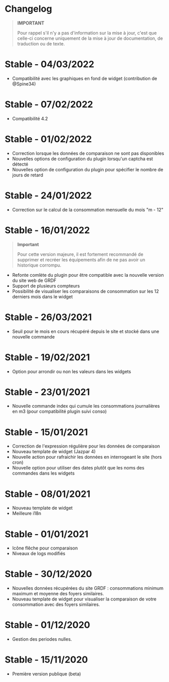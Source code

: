 # Changelog

>**IMPORTANT**
>
>Pour rappel s'il n'y a pas d'information sur la mise à jour, c'est que celle-ci concerne uniquement de la mise à jour de documentation, de traduction ou de texte.

# Stable - 04/03/2022
- Compatibilité avec les graphiques en fond de widget (contribution de @Spine34)

# Stable - 07/02/2022
- Compatibilité 4.2

# Stable - 01/02/2022
- Correction lorsque les données de comparaison ne sont pas disponibles
- Nouvelles options de configuration du plugin lorsqu'un captcha est détecté
- Nouvelles option de configuration du plugin pour spécifier le nombre de jours de retard

# Stable - 24/01/2022
- Correction sur le calcul de la consommation mensuelle du mois "m - 12"

# Stable - 16/01/2022
>**Important**
>
>Pour cette version majeure, il est fortement recommandé de supprimer et recréer les équipements afin de ne pas avoir un historique corrompu.
- Refonte comlète du plugin pour être compatible avec la nouvelle version du site web de GRDF
- Support de plusieurs compteurs
- Possibilité de visualiser les comparaisons de consommation sur les 12 derniers mois dans le widget

# Stable - 26/03/2021
- Seuil pour le mois en cours récupéré depuis le site et stocké dans une nouvelle commande

# Stable - 19/02/2021
- Option pour arrondir ou non les valeurs dans les widgets

# Stable - 23/01/2021
- Nouvelle commande index qui cumule les consommations journalières en m3 (pour compatibilité plugin suivi conso)

# Stable - 15/01/2021
- Correction de l'expression régulière pour les données de comparaison
- Nouveau template de widget (Jazpar 4)
- Nouvelle action pour rafraichir les données en interrogeant le site (hors cron)
- Nouvelle option pour utiliser des dates plutôt que les noms des commandes dans les widgets

# Stable - 08/01/2021
- Nouveau template de widget 
- Meilleure i18n

# Stable - 01/01/2021
- Icône flêche pour comparaison
- Niveaux de logs modifiés

# Stable - 30/12/2020
- Nouvelles données récupérées du site GRDF : consommations minimum maximum et moyenne des foyers similaires.
- Nouveau template de widget pour visualiser la comparaison de votre consommation avec des foyers similaires.

# Stable - 01/12/2020
- Gestion des periodes nulles.

# Stable - 15/11/2020
- Première version publique (beta)

